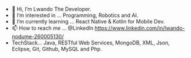 - 👋 Hi, I’m Lwando The Developer.
- 👀 I’m interested in ... Programming, Robotics and AI.
- 🌱 I’m currently learning ... React Native & Kotlin for Mobile Dev.
- 📫 How to reach me ... @Linkedln https://www.linkedin.com/in/lwando-nodume-260005130/
- TechStack... Java, RESTful Web Services, MongoDB, XML, Json, Eclipse, Git, Github, MySQL and Php.

<!---
PagezLwando/PagezLwando is a ✨ special ✨ repository because its `README.md` (this file) appears on your GitHub profile.
You can click the Preview link to take a look at your changes.
--->

